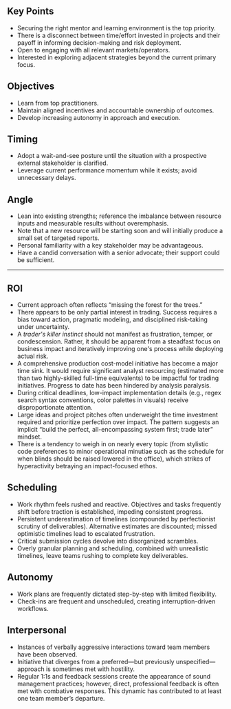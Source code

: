 ## Key Points

- Securing the right mentor and learning environment is the top priority.
- There is a disconnect between time/effort invested in projects and their payoff in informing decision-making and risk deployment.
- Open to engaging with all relevant markets/operators.
- Interested in exploring adjacent strategies beyond the current primary focus.
## Objectives
- Learn from top practitioners.
- Maintain aligned incentives and accountable ownership of outcomes.
- Develop increasing autonomy in approach and execution.
## Timing
- Adopt a wait-and-see posture until the situation with a prospective external stakeholder is clarified.
- Leverage current performance momentum while it exists; avoid unnecessary delays.
## Angle
- Lean into existing strengths; reference the imbalance between resource inputs and measurable results without overemphasis.
- Note that a new resource will be starting soon and will initially produce a small set of targeted reports.
- Personal familiarity with a key stakeholder may be advantageous.
- Have a candid conversation with a senior advocate; their support could be sufficient.

---

## ROI
- Current approach often reflects “missing the forest for the trees.”
- There appears to be only partial interest in trading. Success requires a bias toward action, pragmatic modeling, and disciplined risk-taking under uncertainty.
- A *trader's killer instinct* should not manifest as frustration, temper, or condescension. Rather, it should be apparent from a steadfast focus on business impact and iteratively improving one's process while deploying actual risk.
- A comprehensive production cost-model initiative has become a major time sink. It would require significant analyst resourcing (estimated more than two highly-skilled full-time equivalents) to be impactful for trading initiatives. Progress to date has been hindered by analysis paralysis.
- During critical deadlines, low-impact implementation details (e.g., regex search syntax conventions, color palettes in visuals) receive disproportionate attention.
- Large ideas and project pitches often underweight the time investment required and prioritize perfection over impact. The pattern suggests an implicit “build the perfect, all-encompassing system first; trade later” mindset.
- There is a tendency to weigh in on nearly every topic (from stylistic code preferences to minor operational minutiae such as the schedule for when blinds should be raised lowered in the office), which strikes of hyperactivity betraying an impact-focused ethos.
## Scheduling
- Work rhythm feels rushed and reactive. Objectives and tasks frequently shift before traction is established, impeding consistent progress.
- Persistent underestimation of timelines (compounded by perfectionist scrutiny of deliverables). Alternative estimates are discounted; missed optimistic timelines lead to escalated frustration.
- Critical submission cycles devolve into disorganized scrambles.
- Overly granular planning and scheduling, combined with unrealistic timelines, leave teams rushing to complete key deliverables.
## Autonomy
- Work plans are frequently dictated step-by-step with limited flexibility.
- Check-ins are frequent and unscheduled, creating interruption-driven workflows.
## Interpersonal
- Instances of verbally aggressive interactions toward team members have been observed.
- Initiative that diverges from a preferred—but previously unspecified—approach is sometimes met with hostility.
- Regular 1:1s and feedback sessions create the appearance of sound management practices; however, direct, professional feedback is often met with combative responses. This dynamic has contributed to at least one team member’s departure.
